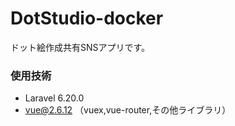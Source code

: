 # DotStudio-docker
ドット絵作成共有SNSアプリです。
### 使用技術
- Laravel 6.20.0
- vue@2.6.12 （vuex,vue-router,その他ライブラリ）

